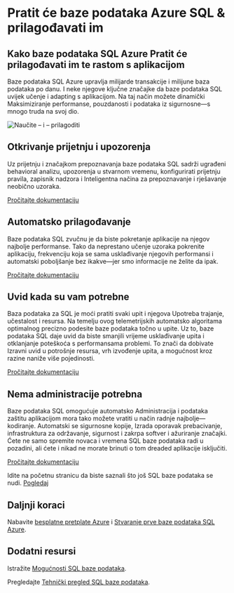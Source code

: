 <properties
   pageTitle="Baze podataka Azure SQL Pratit će te prilagođavati im"
   description="Saznajte kako SQL baze podataka Pratit će te prilagođavati im"
   keywords=""
   services="sql-database"
   documentationCenter=""
   authors="CarlRabeler"
   manager="jhubbard"
   editor=""/>

<tags
   ms.service="sql-database"
   ms.devlang="NA"
   ms.topic="article"
   ms.tgt_pltfrm="NA"
   ms.workload="data-management"
   ms.date="10/13/2016"
   ms.author="carlrab"/>

# <a name="azure-sql-database-learns-amp-adapts"></a>Pratit će baze podataka Azure SQL &amp; prilagođavati im


## <a name="how-azure-sql-database-learns-adapts-and-grows-with-your-application"></a>Kako baze podataka SQL Azure Pratit će prilagođavati im te rastom s aplikacijom

Baze podataka SQL Azure upravlja milijarde transakcije i milijune baza podataka po danu. I neke njegove ključne značajke da baze podataka SQL uvijek učenje i adapting s aplikacijom. Na taj način možete dinamički Maksimiziranje performanse, pouzdanosti i podataka iz sigurnosne&mdash;s mnogo truda na svoj dio.

![Naučite – i – prilagoditi](./media/sql-database-learn-and-adapt/sql-database-learn-and-adapt.png)

## <a name="threat-detection-and-alerts"></a>Otkrivanje prijetnju i upozorenja  
Uz prijetnju i značajkom prepoznavanja baze podataka SQL sadrži ugrađeni behavioral analizu, upozorenja u stvarnom vremenu, konfigurirati prijetnju pravila, zapisnik nadzora i Inteligentna načina za prepoznavanje i rješavanje neobično uzoraka.

[Pročitajte dokumentaciju](sql-database-threat-detection-get-started.md)

## <a name="automatic-tuning"></a>Automatsko prilagođavanje
Baze podataka SQL zvučnu je da biste pokretanje aplikacije na njegov najbolje performanse. Tako da neprestano učenje uzoraka pokrenite aplikaciju, frekvenciju koja se sama usklađivanje njegovih performansi i automatski poboljšanje bez ikakve&mdash;jer smo informacije ne želite da ipak.


[Pročitajte dokumentaciju](http://go.microsoft.com/fwlink/?LinkID=787566)

## <a name="insights-when-you-need-them"></a>Uvid kada su vam potrebne
Baza podataka za SQL je moći pratiti svaki upit i njegova Upotreba trajanje, učestalost i resursa. Na temelju ovog telemetrijskih automatsko algoritama optimalnog precizno podesite baze podataka točno u upite. Uz to, baze podataka SQL daje uvid da biste smanjili vrijeme usklađivanje upita i otklanjanje poteškoća s performansama problemi. To znači da dobivate Izravni uvid u potrošnje resursa, vrh izvođenje upita, a mogućnost kroz razine naniže više pojedinosti.

[Pročitajte dokumentaciju](http://go.microsoft.com/fwlink/?LinkID=787567)

## <a name="no-administration-required"></a>Nema administracije potrebna
Baze podataka SQL omogućuje automatsko Administracija i podataka zaštitu aplikacijom mora tako možete vratiti u način radnje najbolje&mdash;kodiranje. Automatski se sigurnosne kopije, Izrada oporavak prebacivanje, infrastruktura za održavanje, sigurnost i zakrpa softver i ažuriranje značajki. Ćete ne samo spremite novaca i vremena SQL baze podataka radi u pozadini, ali ćete i nikad ne morate brinuti o tom dreaded aplikacije isključiti.

[Pročitajte dokumentaciju](http://go.microsoft.com/fwlink/?LinkID=787568)

Idite na početnu stranicu da biste saznali što još SQL baze podataka se nudi.
[Pogledaj](https://azure.microsoft.com/services/sql-database/) 

## <a name="next-steps"></a>Daljnji koraci

Nabavite [besplatne pretplate Azure](https://azure.microsoft.com/get-started/) i [Stvaranje prve baze podataka SQL Azure](sql-database-get-started.md).

## <a name="additional-resources"></a>Dodatni resursi

Istražite [Mogućnosti SQL baze podataka](https://azure.microsoft.com/services/sql-database/).
 
Pregledajte [Tehnički pregled SQL baze podataka](sql-database-technical-overview.md).
